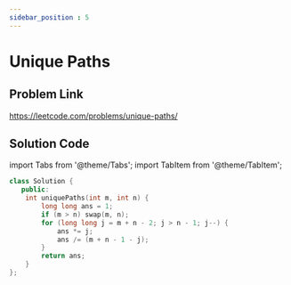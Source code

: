 ```yaml
---
sidebar_position : 5
---
```


#  Unique Paths

## Problem Link
https://leetcode.com/problems/unique-paths/

## Solution Code

import Tabs from '@theme/Tabs';
import TabItem from '@theme/TabItem';

<Tabs>
<TabItem value="cpp" label="C++">

```cpp
class Solution {
   public:
    int uniquePaths(int m, int n) {
        long long ans = 1;
        if (m > n) swap(m, n);
        for (long long j = m + n - 2; j > n - 1; j--) {
            ans *= j;
            ans /= (m + n - 1 - j);
        }
        return ans;
    }
};
```
</TabItem>
</Tabs>
